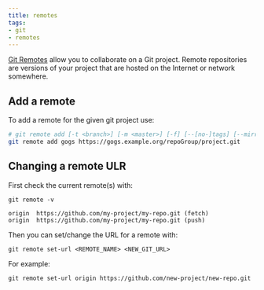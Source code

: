 ```yaml
---
title: remotes
tags:
- git
- remotes
---
```


[Git Remotes](https://git-scm.com/book/en/v2/Git-Basics-Working-with-Remotes) allow you to collaborate on a Git project. 
Remote repositories are versions of your project that are hosted on the Internet or network somewhere.
<!--more-->

## Add a remote

To add a remote for the given git project use:

```sh
# git remote add [-t <branch>] [-m <master>] [-f] [--[no-]tags] [--mirror=(fetch|push)] <name> <url>
git remote add gogs https://gogs.example.org/repoGroup/project.git
```

## Changing a remote ULR

First check the current remote(s) with:

```shell
git remote -v
```
```text
origin  https://github.com/my-project/my-repo.git (fetch)
origin  https://github.com/my-project/my-repo.git (push)
```

Then you can set/change the URL for a remote with:
```shell
git remote set-url <REMOTE_NAME> <NEW_GIT_URL>
```

For example:
```shell
git remote set-url origin https://github.com/new-project/new-repo.git
```